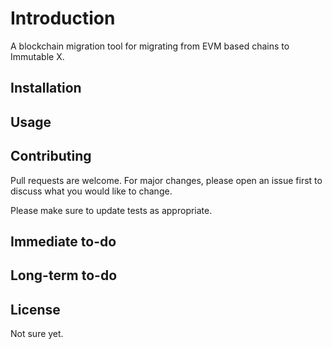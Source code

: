 # Introduction

A blockchain migration tool for migrating from EVM based chains to Immutable X.

## Installation



## Usage


## Contributing

Pull requests are welcome. For major changes, please open an issue first
to discuss what you would like to change.

Please make sure to update tests as appropriate.

## Immediate to-do


## Long-term to-do


## License

Not sure yet.